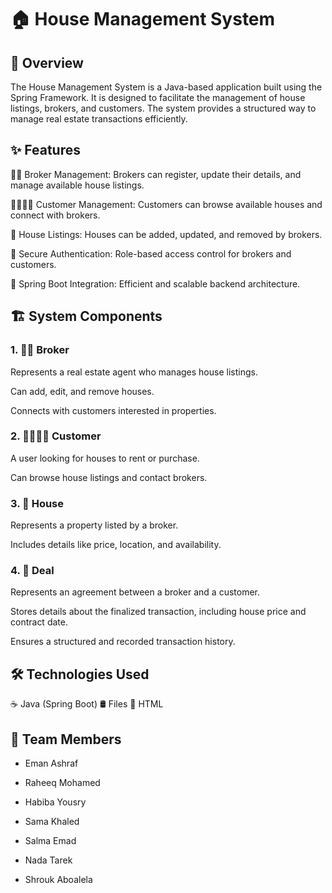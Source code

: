 # 🏠 House Management System




## 📌 Overview

The House Management System is a Java-based application built using the Spring Framework. It is designed to facilitate the management of house listings, brokers, and customers. The system provides a structured way to manage real estate transactions efficiently.

## ✨ Features

👨‍💼 Broker Management: Brokers can register, update their details, and manage available house listings.

👨‍👩‍👧‍👦 Customer Management: Customers can browse available houses and connect with brokers.

🏡 House Listings: Houses can be added, updated, and removed by brokers.

🔐 Secure Authentication: Role-based access control for brokers and customers.

🚀 Spring Boot Integration: Efficient and scalable backend architecture.

## 🏗️ System Components

### 1. 👨‍💼 Broker

Represents a real estate agent who manages house listings.

Can add, edit, and remove houses.

Connects with customers interested in properties.

### 2. 👨‍👩‍👧‍👦 Customer

A user looking for houses to rent or purchase.

Can browse house listings and contact brokers.

### 3. 🏡 House

Represents a property listed by a broker.

Includes details like price, location, and availability.

### 4. 📜 Deal

Represents an agreement between a broker and a customer.

Stores details about the finalized transaction, including house price and contract date.

Ensures a structured and recorded transaction history.

## 🛠️ Technologies Used

☕ Java (Spring Boot)
🛢️ Files
🎨 HTML

## 👥 Team Members

* Eman Ashraf

* Raheeq Mohamed

* Habiba Yousry

* Sama Khaled

* Salma Emad

* Nada Tarek

* Shrouk Aboalela
